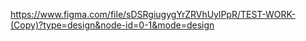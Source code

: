 https://www.figma.com/file/sDSRgiugygYrZRVhUylPpR/TEST-WORK-(Copy)?type=design&node-id=0-1&mode=design
